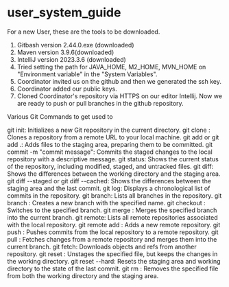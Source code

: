 # user_system_guide

For a new User, these are the tools to be downloaded.

  1. Gitbash version 2.44.0.exe (downloaded)  
  2. Maven version 3.9.6(downloaded)
  3. IntelliJ version 2023.3.6 (downloaded)
  4. Tried setting the path for JAVA_HOME, M2_HOME, MVN_HOME on "Environment variable" in the "System Variables".
  4. Coordinator invited us on the github and then we generated the ssh key.
  5. Coordinator added our public keys.
  6. Cloned Coordinator's repository via HTTPS on our editor Intellij.
   Now we are ready to push or pull branches in the github repository.

Various Git Commands to get used to

  git init: Initializes a new Git repository in the current directory.
  git clone <repository-url>: Clones a repository from a remote URL to your local machine.
  git add <file> or git add .: Adds files to the staging area, preparing them to be committed.
  git commit -m "commit message": Commits the staged changes to the local repository with a descriptive message.
  git status: Shows the current status of the repository, including modified, staged, and untracked files.
  git diff: Shows the differences between the working directory and the staging area.
  git diff --staged or git diff --cached: Shows the differences between the staging area and the last commit.
  git log: Displays a chronological list of commits in the repository.
  git branch: Lists all branches in the repository.
  git branch <branch-name>: Creates a new branch with the specified name.
  git checkout <branch-name>: Switches to the specified branch.
  git merge <branch-name>: Merges the specified branch into the current branch.
  git remote: Lists all remote repositories associated with the local repository.
  git remote add <name> <url>: Adds a new remote repository.
  git push <remote-name> <branch-name>: Pushes commits from the local repository to a remote repository.
  git pull <remote-name> <branch-name>: Fetches changes from a remote repository and merges them into the current branch.
  git fetch: Downloads objects and refs from another repository.
  git reset <file>: Unstages the specified file, but keeps the changes in the working directory.
  git reset --hard: Resets the staging area and working directory to the state of the last commit.
  git rm <file>: Removes the specified file from both the working directory and the staging area.
